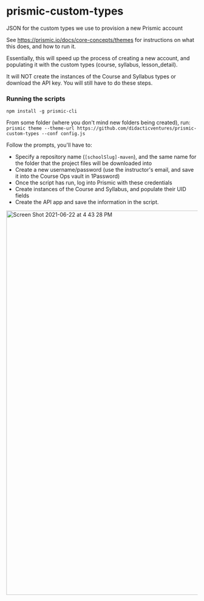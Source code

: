 # prismic-custom-types

JSON for the custom types we use to provision a new Prismic account

See https://prismic.io/docs/core-concepts/themes for instructions on what this does, and how to run it.

Essentially, this will speed up the process of creating a new account, and populating it with the custom types (course, syllabus, lesson_detail).

It will NOT create the instances of the Course and Syllabus types or download the API key. You will still have to do these steps.

### Running the scripts

`npm install -g prismic-cli`

From some folder (where you don't mind new folders being created), run: 
`prismic theme --theme-url https://github.com/didacticventures/prismic-custom-types --conf config.js`

Follow the prompts, you'll have to:
- Specify a repository name (`[schoolSlug]-maven`), and the same name for the folder that the project files will be downloaded into
- Create a new username/password (use the instructor's email, and save it into the Course Ops vault in 1Password)
- Once the script has run, log into Prismic with these credentials
- Create instances of the Course and Syllabus, and populate their UID fields
- Create the API app and save the information in the script.

<img width="1010" alt="Screen Shot 2021-06-22 at 4 43 28 PM" src="https://user-images.githubusercontent.com/256076/123013399-faab5200-d378-11eb-9bf8-fdd16bb86a56.png">
